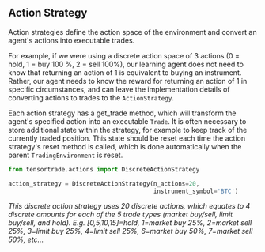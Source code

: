 ## Action Strategy

Action strategies define the action space of the environment and convert an agent's actions into executable trades.

For example, if we were using a discrete action space of 3 actions (0 = hold, 1 = buy 100 %, 2 = sell 100%), our learning agent does not need to know that returning an action of 1 is equivalent to buying an instrument. Rather, our agent needs to know the reward for returning an action of 1 in specific circumstances, and can leave the implementation details of converting actions to trades to the `ActionStrategy`.

Each action strategy has a get_trade method, which will transform the agent's specified action into an executable `Trade`. It is often necessary to store additional state within the strategy, for example to keep track of the currently traded position. This state should be reset each time the action strategy's reset method is called, which is done automatically when the parent `TradingEnvironment` is reset.

```python
from tensortrade.actions import DiscreteActionStrategy

action_strategy = DiscreteActionStrategy(n_actions=20,
                                         instrument_symbol='BTC')
```

_This discrete action strategy uses 20 discrete actions, which equates to 4 discrete amounts for each of the 5 trade types (market buy/sell, limit buy/sell, and hold). E.g. [0,5,10,15]=hold, 1=market buy 25%, 2=market sell 25%, 3=limit buy 25%, 4=limit sell 25%, 6=market buy 50%, 7=market sell 50%, etc…_
